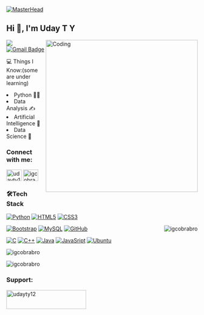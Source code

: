 [![MasterHead](http://spencertipping.com/gpsa-error-animation-transparent.gif)](https://igcobrabro.io)

<h2 align="left">Hi 👋, I'm Uday T Y</h2>
<img align="right" alt="Coding" width="400" src="https://camo.githubusercontent.com/e20822b4282c07ffd010cd05f855a6561d3b62358ca9e607e4901288dd748fcb/68747470733a2f2f63646e2e6472696262626c652e636f6d2f75736572732f323133313939332f73637265656e73686f74732f343934383733362f74686f75676874776f726b732d6769665f6472696262626c652e676966">
<a target="_blank" href="https://linkedin.com/in/uday-t-y-72b737208" ><img align="center" src="https://img.shields.io/badge/-Uday_T_Y-blue?style=flat-square&amp;logo=Linkedin&amp;logoColor=white&amp;link=https://linkedin.com/in/uday-t-y-72b737208" style="max-width: 100%;" /></a>
<a target="_blank" href="mailto:udayty12@gmail.com" ><img align="center" src="https://img.shields.io/badge/-udayty12@gmail.com-c14438?style=flat-square&amp;logo=Gmail&amp;logoColor=white&amp;link=mailto:udayty12@gmail.com" alt="Gmail Badge" style="max-width: 100%;"></a>
<ul></ul>

💻 Things I Know:(some are under learning)

   <li>Python 🧑‍💻</li>
   <li>Data Analysis ✍️</li>
   <li>Artificial Intelligence 🧐</li>
   <li>Data Science 😬</li>

<h3 align="left">Connect with me:</h3>
<p align="left">
<a target="_blank" href="https://twitter.com/udayty12"><img align="center" src="https://raw.githubusercontent.com/rahuldkjain/github-profile-readme-generator/master/src/images/icons/Social/twitter.svg" alt="udayty12" height="30" width="40" /></a>
<a target="_blank" href="https://instagram.com/igcobrabro" ><img align="center" src="https://raw.githubusercontent.com/rahuldkjain/github-profile-readme-generator/master/src/images/icons/Social/instagram.svg" alt="igcobrabro" height="30" width="40" /></a>
</p>
<h3 align="left">🛠Tech Stack</h3>
<p dir="auto"><a target="_blank" rel="noopener noreferrer nofollow" href="https://camo.githubusercontent.com/2445258f402b6814c82108aee108719d366b80c0126868e74696d563acb04488/68747470733a2f2f696d672e736869656c64732e696f2f62616467652f2d507974686f6e2d3030303030303f7374796c653d666c6174266c6f676f3d707974686f6e"><img src="https://camo.githubusercontent.com/2445258f402b6814c82108aee108719d366b80c0126868e74696d563acb04488/68747470733a2f2f696d672e736869656c64732e696f2f62616467652f2d507974686f6e2d3030303030303f7374796c653d666c6174266c6f676f3d707974686f6e" alt="Python" data-canonical-src="https://img.shields.io/badge/-Python-000000?style=flat&amp;logo=python" style="max-width: 100%;"></a>
<a target="_blank" rel="noopener noreferrer nofollow" href="https://camo.githubusercontent.com/d9b8a9b634ba6f6f05be7f489edbeb7cd77652fa391d49944e7207aaa9be5a25/68747470733a2f2f696d672e736869656c64732e696f2f62616467652f2d48544d4c352d3030303030303f7374796c653d666c6174266c6f676f3d48544d4c35"><img src="https://camo.githubusercontent.com/d9b8a9b634ba6f6f05be7f489edbeb7cd77652fa391d49944e7207aaa9be5a25/68747470733a2f2f696d672e736869656c64732e696f2f62616467652f2d48544d4c352d3030303030303f7374796c653d666c6174266c6f676f3d48544d4c35" alt="HTML5" data-canonical-src="https://img.shields.io/badge/-HTML5-000000?style=flat&amp;logo=HTML5" style="max-width: 100%;"></a>
<a target="_blank" rel="noopener noreferrer nofollow" href="https://camo.githubusercontent.com/e481095e5b4a1b89ebbbaee191895c783c72aab9da6dcf442eaa1704e910d49f/68747470733a2f2f696d672e736869656c64732e696f2f62616467652f2d435353332d3030303030303f7374796c653d666c6174266c6f676f3d43535333"><img src="https://camo.githubusercontent.com/e481095e5b4a1b89ebbbaee191895c783c72aab9da6dcf442eaa1704e910d49f/68747470733a2f2f696d672e736869656c64732e696f2f62616467652f2d435353332d3030303030303f7374796c653d666c6174266c6f676f3d43535333" alt="CSS3" data-canonical-src="https://img.shields.io/badge/-CSS3-000000?style=flat&amp;logo=CSS3" style="max-width: 100%;"></a>
<p><img align="right" src="https://github-readme-stats.vercel.app/api/top-langs?username=igcobrabro&show_icons=true&locale=en&layout=compact&theme=dark" alt="igcobrabro" /></p></p>
<p dir="auto"><a target="_blank" rel="noopener noreferrer nofollow" href="https://camo.githubusercontent.com/04954739e6a8310f47730aa4a7963e68c46aa68173b64e0f5156b9304626d3df/68747470733a2f2f696d672e736869656c64732e696f2f62616467652f2d426f6f7473747261702d3030303030303f7374796c653d666c6174266c6f676f3d626f6f747374726170"><img src="https://camo.githubusercontent.com/04954739e6a8310f47730aa4a7963e68c46aa68173b64e0f5156b9304626d3df/68747470733a2f2f696d672e736869656c64732e696f2f62616467652f2d426f6f7473747261702d3030303030303f7374796c653d666c6174266c6f676f3d626f6f747374726170" alt="Bootstrap" data-canonical-src="https://img.shields.io/badge/-Bootstrap-000000?style=flat&amp;logo=bootstrap" style="max-width: 100%;"></a>
<a target="_blank" rel="noopener noreferrer nofollow" href="https://camo.githubusercontent.com/e2bddd7e8c3b0a240fc50056ae35ac0d2f5c328568e0afc5c19f350036f628e2/68747470733a2f2f696d672e736869656c64732e696f2f62616467652f2d4d7953514c2d3030303030303f7374796c653d666c6174266c6f676f3d4d7953514c"><img src="https://camo.githubusercontent.com/e2bddd7e8c3b0a240fc50056ae35ac0d2f5c328568e0afc5c19f350036f628e2/68747470733a2f2f696d672e736869656c64732e696f2f62616467652f2d4d7953514c2d3030303030303f7374796c653d666c6174266c6f676f3d4d7953514c" alt="MySQL" data-canonical-src="https://img.shields.io/badge/-MySQL-000000?style=flat&amp;logo=MySQL" style="max-width: 100%;"></a>
<a target="_blank" rel="noopener noreferrer nofollow" href="https://camo.githubusercontent.com/415b2e3c7dfa279575be73d5fd16d3c3926d6cef5e8042f86a6d3cc76c7c3cc3/68747470733a2f2f696d672e736869656c64732e696f2f62616467652f2d4769744875622d3030303030303f7374796c653d666c6174266c6f676f3d676974687562266c6f676f436f6c6f723d464646464646"><img src="https://camo.githubusercontent.com/415b2e3c7dfa279575be73d5fd16d3c3926d6cef5e8042f86a6d3cc76c7c3cc3/68747470733a2f2f696d672e736869656c64732e696f2f62616467652f2d4769744875622d3030303030303f7374796c653d666c6174266c6f676f3d676974687562266c6f676f436f6c6f723d464646464646" alt="GitHub" data-canonical-src="https://img.shields.io/badge/-GitHub-000000?style=flat&amp;logo=github&amp;logoColor=FFFFFF" style="max-width: 100%;"></a></p>

<p dir="auto"><a target="_blank" rel="noopener noreferrer nofollow" href="https://camo.githubusercontent.com/d9b8a9b634ba6f6f05be7f489edbeb7cd77652fa391d49944e7207aaa9be5a25/68747470733a2f2f696d672e736869656c64732e696f2f62616467652f2d48544d4c352d3030303030303f7374796c653d666c6174266c6f676f3d48544d4c35"><img src="https://img.shields.io/badge/c-%2300599C.svg?style=for-the-badge&logo=c&logoColor=white" alt="C" data-canonical-src="https://img.shields.io/badge/c-%2300599C.svg?style=flat&amp;logo=c&amp;logoColor=00FF00" style="max-width: 100%;"></a>
<a target="_blank" rel="noopener noreferrer nofollow" href="https://camo.githubusercontent.com/d9b8a9b634ba6f6f05be7f489edbeb7cd77652fa391d49944e7207aaa9be5a25/68747470733a2f2f696d672e736869656c64732e696f2f62616467652f2d48544d4c352d3030303030303f7374796c653d666c6174266c6f676f3d48544d4c35"><img src="https://img.shields.io/badge/c++-%2300599C.svg?style=for-the-badge&logo=c%2B%2B&logoColor=white" alt="C++" data-canonical-src="https://img.shields.io/badge/c++-%2300599C.svg?style=for-the-badge&logo=c%2B%2B&logoColor=white" style="max-width: 100%;"></a>
<a target="_blank" rel="noopener noreferrer nofollow" href="https://camo.githubusercontent.com/d9b8a9b634ba6f6f05be7f489edbeb7cd77652fa391d49944e7207aaa9be5a25/68747470733a2f2f696d672e736869656c64732e696f2f62616467652f2d48544d4c352d3030303030303f7374796c653d666c6174266c6f676f3d48544d4c35"><img src="https://img.shields.io/badge/java-%23ED8B00.svg?style=for-the-badge&logo=java&logoColor=white" alt="Java" data-canonical-src="https://img.shields.io/badge/java-%23ED8B00.svg?style=for-the-badge&logo=java&logoColor=white" style="max-width: 100%;"></a>
<a target="_blank" rel="noopener noreferrer nofollow" href="https://camo.githubusercontent.com/d9b8a9b634ba6f6f05be7f489edbeb7cd77652fa391d49944e7207aaa9be5a25/68747470733a2f2f696d672e736869656c64732e696f2f62616467652f2d48544d4c352d3030303030303f7374796c653d666c6174266c6f676f3d48544d4c35"><img src="https://img.shields.io/badge/javascript-%23323330.svg?style=for-the-badge&logo=javascript&logoColor=%23F7DF1E" alt="JavaSript" data-canonical-src="https://img.shields.io/badge/javascript-%23323330.svg?style=for-the-badge&logo=javascript&logoColor=%23F7DF1E" style="max-width: 100%;"></a>
<a target="_blank" rel="noopener noreferrer nofollow" href="https://camo.githubusercontent.com/d9b8a9b634ba6f6f05be7f489edbeb7cd77652fa391d49944e7207aaa9be5a25/68747470733a2f2f696d672e736869656c64732e696f2f62616467652f2d48544d4c352d3030303030303f7374796c653d666c6174266c6f676f3d48544d4c35"><img src="https://img.shields.io/badge/Ubuntu-E95420?style=for-the-badge&logo=ubuntu&logoColor=white" alt="Ubuntu" data-canonical-src="https://img.shields.io/badge/Ubuntu-E95420?style=for-the-badge&logo=ubuntu&logoColor=white" style="max-width: 100%;"></a>
</p>

<p><img align="center" src="https://github-readme-stats.vercel.app/api?username=igcobrabro&show_icons=true&locale=en&theme=dark" alt="igcobrabro" /></p>
<p><img align="center" src="https://github-readme-streak-stats.herokuapp.com/?user=igcobrabro&theme=dark" alt="igcobrabro" /></p>






<h3 align="left">Support:</h3>
<p><a target="_blank" href="https://www.buymeacoffee.com/udayty12"> <img align="left" src="https://cdn.buymeacoffee.com/buttons/v2/default-yellow.png" height="50" width="210" alt="udayty12" /></a></p><br><br>
